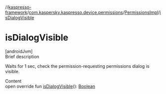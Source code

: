 //[kaspresso-framework](../../index.md)/[com.kaspersky.kaspresso.device.permissions](../index.md)/[PermissionsImpl](index.md)/[isDialogVisible](is-dialog-visible.md)



# isDialogVisible  
[androidJvm]  
Brief description  


Waits for 1 sec, check the permission-requesting permissions dialog is visible.

  
Content  
open override fun [isDialogVisible](is-dialog-visible.md)(): [Boolean](https://kotlinlang.org/api/latest/jvm/stdlib/kotlin/-boolean/index.html)  



